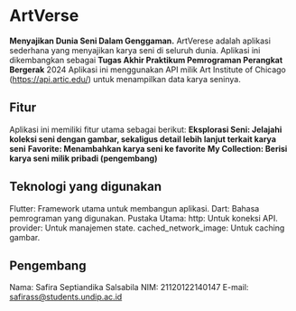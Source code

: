 # ArtVerse

**Menyajikan Dunia Seni Dalam Genggaman.**
ArtVerese adalah aplikasi sederhana yang menyajikan karya seni di seluruh dunia. Aplikasi ini dikembangkan sebagai **Tugas Akhir Praktikum Pemrograman Perangkat Bergerak** 2024
Aplikasi ini menggunakan API milik Art Institute of Chicago (https://api.artic.edu/) untuk menampilkan data karya seninya.

## Fitur
Aplikasi ini memiliki fitur utama sebagai berikut:
**Eksplorasi Seni: Jelajahi koleksi seni dengan gambar, sekaligus detail lebih lanjut terkait karya seni**
**Favorite: Menambahkan karya seni ke favorite**
**My Collection: Berisi karya seni milik pribadi (pengembang)**

## Teknologi yang digunakan
Flutter: Framework utama untuk membangun aplikasi.
Dart: Bahasa pemrograman yang digunakan.
Pustaka Utama:
http: Untuk koneksi API.
provider: Untuk manajemen state.
cached_network_image: Untuk caching gambar.

## Pengembang
Nama: Safira Septiandika Salsabila
NIM: 21120122140147
E-mail: safirass@students.undip.ac.id


